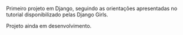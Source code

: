 Primeiro projeto em Django, seguindo as orientações apresentadas no tutorial disponibilizado pelas Django Girls.

Projeto ainda em desenvolvimento.
